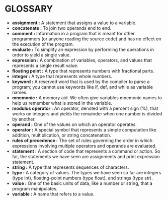 # **GLOSSARY**

* **assignment :** A statement that assigns a value to a variable.
* **concatenate :** To join two operands end to end.
* **comment :** Information in a program that is meant for other programmers (or anyone reading the source code) and has no effect on the execution of the program.
* **evaluate :** To simplify an expression by performing the operations in order to yield a single value.
* **expression :** A combination of variables, operators, and values that represents a single result value.
* **floating point :** A type that represents numbers with fractional parts.
* **integer :** A type that represents whole numbers.
* **keyword :** A reserved word that is used by the compiler to parse a program; you cannot use keywords like if, def, and while as variable names.
* **mnemonic :** A memory aid. We often give variables mnemonic names to help us remember what is stored in the variable.
* **modulus operator :** An operator, denoted with a percent sign (%), that works on integers and yields the remainder when one number is divided by another.
* **operand :** One of the values on which an operator operates.
* **operator :** A special symbol that represents a simple computation like addition, multiplication, or string concatenation.
* **rules of precedence :** The set of rules governing the order in which expressions involving multiple operators and operands are evaluated.
* **statement :** A section of code that represents a command or action. So far, the statements we have seen are assignments and print expression statement.
* **string :** A type that represents sequences of characters.
* **type :** A category of values. The types we have seen so far are integers (type int), floating-point numbers (type float), and strings (type str).
* **value :** One of the basic units of data, like a number or string, that a program manipulates.
* **variable :** A name that refers to a value.